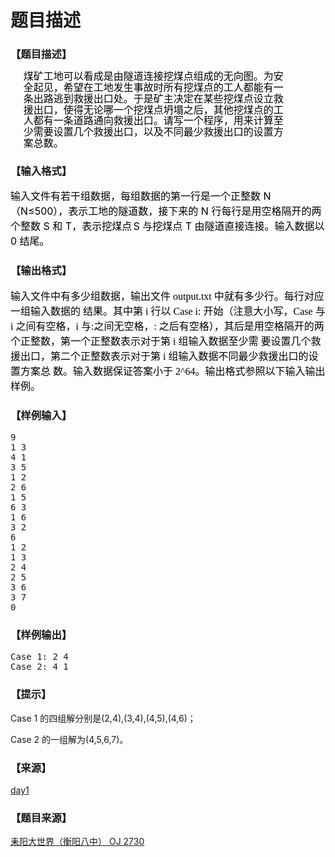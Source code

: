 # 题目描述


<h3>
【题目描述】
</h3>
<div class="content">
<div style="margin:0cm 45.3pt 0pt 15.55pt;line-height:13.25pt;" align="left">
<span style="font-size:medium;"><span style="color:black;">煤矿工地可以看成是由隧道连接挖煤点组成的无向图。为安全起见，希望在工地发生事故</span><span style="color:black;">时所有挖煤点的工人都能有一条出路逃到救援出口处。于是矿主决定在某些挖煤点设立救援出</span><span style="color:black;">口，使得无论哪一个挖煤点坍塌之后，其他挖煤点的工人都有一条道路通向救援出口。</span><span style="color:black;">请写一个程序，用来计算至少需要设置几个救援出口，以及不同最少救援出口的设置方案总数。</span></span> 
</div>
</div>
<h3>
【输入格式】
</h3>
<div class="content">
<p>
<span style="font-size:medium;"><span style="color:black;">输入文件有若干组数据，每组数据的第一行是一个正整数</span><span style="color:black;"> N</span><span style="color:black;">（</span><span style="color:black;">N≤500</span><span style="color:black;">），表示工地的隧道数，接下来的</span><span style="color:black;"> N </span><span style="color:black;">行每行是用空格隔开的两个整数</span><span style="color:black;"> S </span><span style="color:black;">和</span><span style="color:black;"> T</span><span style="color:black;">，表示挖煤点</span></span><span style="font-size:medium;"><span style="color:black;"><span style="font:7pt &#39;Times New Roman&#39;;"> </span></span><span style="color:black;">S </span><span style="color:black;">与挖煤点</span><span style="color:black;"> T </span><span style="color:black;">由隧道直接连接。输入数据以</span><span style="color:black;"> 0 </span><span style="color:black;">结尾。</span></span> 
</p>
</div>
<h3>
【输出格式】
</h3>
<div class="content">
<p>
<span style="font-size:medium;"><span style="color:black;font-family:宋体;mso-bidi-font-size:12.0pt;mso-ascii-font-family:&#39;Times New Roman&#39;;mso-hansi-font-family:&#39;Times New Roman&#39;;mso-bidi-font-family:&#39;Times New Roman&#39;;mso-ansi-language:EN-US;mso-fareast-language:ZH-CN;mso-bidi-language:AR-SA;">输入文件中有多少组数据，输出文件</span><span style="color:black;font-family:&#34;mso-bidi-font-size:12.0pt;mso-ansi-language:EN-US;mso-fareast-language:ZH-CN;mso-bidi-language:AR-SA;mso-fareast-font-family:宋体;" lang="EN-US"> output.txt </span><span style="color:black;font-family:宋体;mso-bidi-font-size:12.0pt;mso-ascii-font-family:&#39;Times New Roman&#39;;mso-hansi-font-family:&#39;Times New Roman&#39;;mso-bidi-font-family:&#39;Times New Roman&#39;;mso-ansi-language:EN-US;mso-fareast-language:ZH-CN;mso-bidi-language:AR-SA;">中就有多少行。每行对应一组输入数据的</span><span style="color:black;font-family:&#34;mso-bidi-font-size:12.0pt;mso-ansi-language:EN-US;mso-fareast-language:ZH-CN;mso-bidi-language:AR-SA;mso-fareast-font-family:宋体;"> </span><span style="color:black;font-family:宋体;mso-bidi-font-size:12.0pt;mso-ascii-font-family:&#39;Times New Roman&#39;;mso-hansi-font-family:&#39;Times New Roman&#39;;mso-bidi-font-family:&#39;Times New Roman&#39;;mso-ansi-language:EN-US;mso-fareast-language:ZH-CN;mso-bidi-language:AR-SA;">结果。其中第</span><span style="color:black;font-family:&#34;mso-bidi-font-size:12.0pt;mso-ansi-language:EN-US;mso-fareast-language:ZH-CN;mso-bidi-language:AR-SA;mso-fareast-font-family:宋体;" lang="EN-US"> i </span><span style="color:black;font-family:宋体;mso-bidi-font-size:12.0pt;mso-ascii-font-family:&#39;Times New Roman&#39;;mso-hansi-font-family:&#39;Times New Roman&#39;;mso-bidi-font-family:&#39;Times New Roman&#39;;mso-ansi-language:EN-US;mso-fareast-language:ZH-CN;mso-bidi-language:AR-SA;">行以</span><span style="color:black;font-family:&#34;mso-bidi-font-size:12.0pt;mso-ansi-language:EN-US;mso-fareast-language:ZH-CN;mso-bidi-language:AR-SA;mso-fareast-font-family:宋体;" lang="EN-US"> Case i: </span><span style="color:black;font-family:宋体;mso-bidi-font-size:12.0pt;mso-ascii-font-family:&#39;Times New Roman&#39;;mso-hansi-font-family:&#39;Times New Roman&#39;;mso-bidi-font-family:&#39;Times New Roman&#39;;mso-ansi-language:EN-US;mso-fareast-language:ZH-CN;mso-bidi-language:AR-SA;">开始（注意大小写，</span><span style="color:black;font-family:&#34;mso-bidi-font-size:12.0pt;mso-ansi-language:EN-US;mso-fareast-language:ZH-CN;mso-bidi-language:AR-SA;mso-fareast-font-family:宋体;" lang="EN-US">Case </span><span style="color:black;font-family:宋体;mso-bidi-font-size:12.0pt;mso-ascii-font-family:&#39;Times New Roman&#39;;mso-hansi-font-family:&#39;Times New Roman&#39;;mso-bidi-font-family:&#39;Times New Roman&#39;;mso-ansi-language:EN-US;mso-fareast-language:ZH-CN;mso-bidi-language:AR-SA;">与</span><span style="color:black;font-family:&#34;mso-bidi-font-size:12.0pt;mso-ansi-language:EN-US;mso-fareast-language:ZH-CN;mso-bidi-language:AR-SA;mso-fareast-font-family:宋体;" lang="EN-US"> i </span><span style="color:black;font-family:宋体;mso-bidi-font-size:12.0pt;mso-ascii-font-family:&#39;Times New Roman&#39;;mso-hansi-font-family:&#39;Times New Roman&#39;;mso-bidi-font-family:&#39;Times New Roman&#39;;mso-ansi-language:EN-US;mso-fareast-language:ZH-CN;mso-bidi-language:AR-SA;">之间有空格，</span><span style="color:black;font-family:&#34;mso-bidi-font-size:12.0pt;mso-ansi-language:EN-US;mso-fareast-language:ZH-CN;mso-bidi-language:AR-SA;mso-fareast-font-family:宋体;" lang="EN-US">i </span><span style="color:black;font-family:宋体;mso-bidi-font-size:12.0pt;mso-ascii-font-family:&#39;Times New Roman&#39;;mso-hansi-font-family:&#39;Times New Roman&#39;;mso-bidi-font-family:&#39;Times New Roman&#39;;mso-ansi-language:EN-US;mso-fareast-language:ZH-CN;mso-bidi-language:AR-SA;">与</span><span style="color:black;font-family:&#34;mso-bidi-font-size:12.0pt;mso-ansi-language:EN-US;mso-fareast-language:ZH-CN;mso-bidi-language:AR-SA;mso-fareast-font-family:宋体;" lang="EN-US">:</span><span style="color:black;font-family:宋体;mso-bidi-font-size:12.0pt;mso-ascii-font-family:&#39;Times New Roman&#39;;mso-hansi-font-family:&#39;Times New Roman&#39;;mso-bidi-font-family:&#39;Times New Roman&#39;;mso-ansi-language:EN-US;mso-fareast-language:ZH-CN;mso-bidi-language:AR-SA;">之间无空格，</span><span style="color:black;font-family:&#34;mso-bidi-font-size:12.0pt;mso-ansi-language:EN-US;mso-fareast-language:ZH-CN;mso-bidi-language:AR-SA;mso-fareast-font-family:宋体;" lang="EN-US">: </span><span style="color:black;font-family:宋体;mso-bidi-font-size:12.0pt;mso-ascii-font-family:&#39;Times New Roman&#39;;mso-hansi-font-family:&#39;Times New Roman&#39;;mso-bidi-font-family:&#39;Times New Roman&#39;;mso-ansi-language:EN-US;mso-fareast-language:ZH-CN;mso-bidi-language:AR-SA;">之后有空格），其后是用空格隔开的两个正整数，第一个正整数表示对于第</span><span style="color:black;font-family:&#34;mso-bidi-font-size:12.0pt;mso-ansi-language:EN-US;mso-fareast-language:ZH-CN;mso-bidi-language:AR-SA;mso-fareast-font-family:宋体;" lang="EN-US"> i </span><span style="color:black;font-family:宋体;mso-bidi-font-size:12.0pt;mso-ascii-font-family:&#39;Times New Roman&#39;;mso-hansi-font-family:&#39;Times New Roman&#39;;mso-bidi-font-family:&#39;Times New Roman&#39;;mso-ansi-language:EN-US;mso-fareast-language:ZH-CN;mso-bidi-language:AR-SA;">组输入数据至少需</span><span style="color:black;font-family:&#34;mso-bidi-font-size:12.0pt;mso-ansi-language:EN-US;mso-fareast-language:ZH-CN;mso-bidi-language:AR-SA;mso-fareast-font-family:宋体;"> </span><span style="color:black;font-family:宋体;mso-bidi-font-size:12.0pt;mso-ascii-font-family:&#39;Times New Roman&#39;;mso-hansi-font-family:&#39;Times New Roman&#39;;mso-bidi-font-family:&#39;Times New Roman&#39;;mso-ansi-language:EN-US;mso-fareast-language:ZH-CN;mso-bidi-language:AR-SA;">要设置几个救援出口，第二个正整数表示对于第</span><span style="color:black;font-family:&#34;mso-bidi-font-size:12.0pt;mso-ansi-language:EN-US;mso-fareast-language:ZH-CN;mso-bidi-language:AR-SA;mso-fareast-font-family:宋体;" lang="EN-US"> i </span><span style="color:black;font-family:宋体;mso-bidi-font-size:12.0pt;mso-ascii-font-family:&#39;Times New Roman&#39;;mso-hansi-font-family:&#39;Times New Roman&#39;;mso-bidi-font-family:&#39;Times New Roman&#39;;mso-ansi-language:EN-US;mso-fareast-language:ZH-CN;mso-bidi-language:AR-SA;">组输入数据不同最少救援出口的设置方案总</span><span style="color:black;font-family:&#34;mso-bidi-font-size:12.0pt;mso-ansi-language:EN-US;mso-fareast-language:ZH-CN;mso-bidi-language:AR-SA;mso-fareast-font-family:宋体;"> </span><span style="color:black;font-family:宋体;mso-bidi-font-size:12.0pt;mso-ascii-font-family:&#39;Times New Roman&#39;;mso-hansi-font-family:&#39;Times New Roman&#39;;mso-bidi-font-family:&#39;Times New Roman&#39;;mso-ansi-language:EN-US;mso-fareast-language:ZH-CN;mso-bidi-language:AR-SA;">数。输入数据保证答案小于</span><span style="color:black;font-family:&#34;mso-bidi-font-size:12.0pt;mso-ansi-language:EN-US;mso-fareast-language:ZH-CN;mso-bidi-language:AR-SA;mso-fareast-font-family:宋体;" lang="EN-US"> 2^64</span><span style="color:black;font-family:宋体;mso-bidi-font-size:12.0pt;mso-ascii-font-family:&#39;Times New Roman&#39;;mso-hansi-font-family:&#39;Times New Roman&#39;;mso-bidi-font-family:&#39;Times New Roman&#39;;mso-ansi-language:EN-US;mso-fareast-language:ZH-CN;mso-bidi-language:AR-SA;">。输出格式参照以下输入输出样例。</span></span> 
</p>
</div>
<h3>
【样例输入】
</h3>
<pre>9                      
1 3                    
4 1
3 5
1 2
2 6
1 5
6 3
1 6
3 2
6
1 2
1 3
2 4
2 5
3 6
3 7
0
</pre>
<h3>
【样例输出】
</h3>
<pre>Case 1: 2 4
Case 2: 4 1
</pre>
<h3>
【提示】
</h3>
<p>
Case 1 的四组解分别是(2,4),(3,4),(4,5),(4,6)；
</p>
<p>
Case 2 的一组解为(4,5,6,7)。
</p>
<h3>
【来源】
</h3>
<div class="content">
<p>
<a href="problemset.php?search=day1">day1</a> 
</p>
</div>
<h3>
【题目来源】
</h3>
<a href="http://www.lydsy.com/JudgeOnline/problem.php?id=2730">耒阳大世界（衡阳八中） OJ 2730</a>
